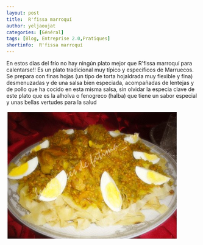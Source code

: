 ```yaml
---
layout: post
title:  R'fissa marroquí 
author: yeljaoujat  
categories: [Général]
tags: [Blog, Entreprise 2.0,Pratiques]
shortinfo:  R'fissa marroquí 
---
```


En estos días del frío no hay ningún plato mejor que R'fissa marroquí para calentarse!!
Es un plato tradicional muy típico y específicos de Marruecos. Se prepara con finas hojas (un tipo de torta hojaldrada muy flexible y fina) desmenuzadas y de una salsa bien especiada, acompañadas de lentejas y de pollo que ha cocido en esta misma salsa, sin olvidar la especia clave de este plato que es la alholva o fenogreco (halba) que tiene un sabor especial y unas bellas vertudes para la salud


![alt text](https://raw.githubusercontent.com/marueccos-cultura-y-tradiciones/marueccos-cultura-y-tradiciones.github.io/master/assets/media/12274257_909891359125137_3497965969919628798_n.jpg "Logo Title Text 1")
